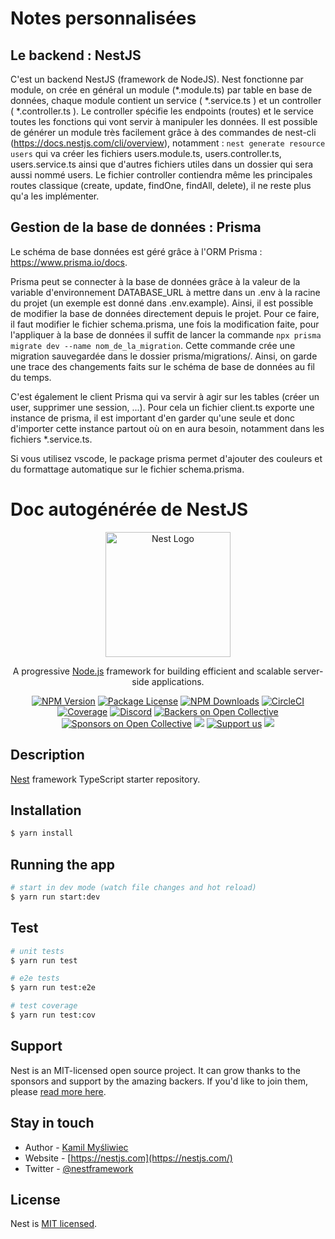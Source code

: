 # Notes personnalisées

## Le backend : NestJS 

C'est un backend NestJS (framework de NodeJS).
Nest fonctionne par module, on crée en général un module (*.module.ts) par table en base de données, chaque module contient un service ( *.service.ts ) et un controller ( *.controller.ts ). Le controller spécifie les endpoints (routes) et le service toutes les fonctions qui vont servir à manipuler les données.
Il est possible de générer un module très facilement grâce à des commandes de nest-cli (https://docs.nestjs.com/cli/overview), notamment : `nest generate resource users` qui va créer les fichiers users.module.ts, users.controller.ts, users.service.ts ainsi que d'autres fichiers utiles dans un dossier qui sera aussi nommé users. Le fichier controller contiendra même les principales routes classique (create, update, findOne, findAll, delete), il ne reste plus qu'a les implémenter.

## Gestion de la base de données : Prisma

Le schéma de base données est géré grâce à l'ORM Prisma : https://www.prisma.io/docs.

Prisma peut se connecter à la base de données grâce à la valeur de la variable d'environnement DATABASE_URL à mettre dans un .env à la racine du projet (un exemple est donné dans .env.example).
Ainsi, il est possible de modifier la base de données directement depuis le projet. Pour ce faire, il faut modifier le fichier schema.prisma, une fois la modification faite, pour l'appliquer à la base de données il suffit de lancer la commande `npx prisma migrate dev --name nom_de_la_migration`. Cette commande crée une migration sauvegardée dans le dossier prisma/migrations/. Ainsi, on garde une trace des changements faits sur le schéma de base de données au fil du temps.

C'est également le client Prisma qui va servir à agir sur les tables (créer un user, supprimer une session, ...). Pour cela un fichier client.ts exporte une instance de prisma, il est important d'en garder qu'une seule et donc d'importer cette instance partout où on en aura besoin, notamment dans les fichiers *.service.ts.

Si vous utilisez vscode, le package prisma permet d'ajouter des couleurs et du formattage automatique sur le fichier schema.prisma.

# Doc autogénérée de NestJS

<p align="center">
  <a href="http://nestjs.com/" target="blank"><img src="https://nestjs.com/img/logo-small.svg" width="200" alt="Nest Logo" /></a>
</p>

[circleci-image]: https://img.shields.io/circleci/build/github/nestjs/nest/master?token=abc123def456
[circleci-url]: https://circleci.com/gh/nestjs/nest

  <p align="center">A progressive <a href="http://nodejs.org" target="_blank">Node.js</a> framework for building efficient and scalable server-side applications.</p>
    <p align="center">
<a href="https://www.npmjs.com/~nestjscore" target="_blank"><img src="https://img.shields.io/npm/v/@nestjs/core.svg" alt="NPM Version" /></a>
<a href="https://www.npmjs.com/~nestjscore" target="_blank"><img src="https://img.shields.io/npm/l/@nestjs/core.svg" alt="Package License" /></a>
<a href="https://www.npmjs.com/~nestjscore" target="_blank"><img src="https://img.shields.io/npm/dm/@nestjs/common.svg" alt="NPM Downloads" /></a>
<a href="https://circleci.com/gh/nestjs/nest" target="_blank"><img src="https://img.shields.io/circleci/build/github/nestjs/nest/master" alt="CircleCI" /></a>
<a href="https://coveralls.io/github/nestjs/nest?branch=master" target="_blank"><img src="https://coveralls.io/repos/github/nestjs/nest/badge.svg?branch=master#9" alt="Coverage" /></a>
<a href="https://discord.gg/G7Qnnhy" target="_blank"><img src="https://img.shields.io/badge/discord-online-brightgreen.svg" alt="Discord"/></a>
<a href="https://opencollective.com/nest#backer" target="_blank"><img src="https://opencollective.com/nest/backers/badge.svg" alt="Backers on Open Collective" /></a>
<a href="https://opencollective.com/nest#sponsor" target="_blank"><img src="https://opencollective.com/nest/sponsors/badge.svg" alt="Sponsors on Open Collective" /></a>
  <a href="https://paypal.me/kamilmysliwiec" target="_blank"><img src="https://img.shields.io/badge/Donate-PayPal-ff3f59.svg"/></a>
    <a href="https://opencollective.com/nest#sponsor"  target="_blank"><img src="https://img.shields.io/badge/Support%20us-Open%20Collective-41B883.svg" alt="Support us"></a>
  <a href="https://twitter.com/nestframework" target="_blank"><img src="https://img.shields.io/twitter/follow/nestframework.svg?style=social&label=Follow"></a>
</p>
  <!--[![Backers on Open Collective](https://opencollective.com/nest/backers/badge.svg)](https://opencollective.com/nest#backer)
  [![Sponsors on Open Collective](https://opencollective.com/nest/sponsors/badge.svg)](https://opencollective.com/nest#sponsor)-->

## Description

[Nest](https://github.com/nestjs/nest) framework TypeScript starter repository.

## Installation

```bash
$ yarn install
```

## Running the app

```bash
# start in dev mode (watch file changes and hot reload)
$ yarn run start:dev
```

## Test

```bash
# unit tests
$ yarn run test

# e2e tests
$ yarn run test:e2e

# test coverage
$ yarn run test:cov
```

## Support

Nest is an MIT-licensed open source project. It can grow thanks to the sponsors and support by the amazing backers. If you'd like to join them, please [read more here](https://docs.nestjs.com/support).

## Stay in touch

- Author - [Kamil Myśliwiec](https://kamilmysliwiec.com)
- Website - [https://nestjs.com](https://nestjs.com/)
- Twitter - [@nestframework](https://twitter.com/nestframework)

## License

Nest is [MIT licensed](LICENSE).
